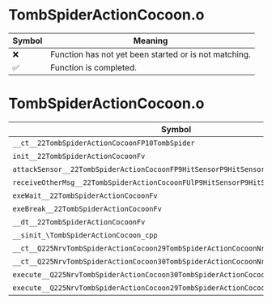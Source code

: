 # TombSpiderActionCocoon.o
| Symbol | Meaning 
| ------------- | ------------- 
| :x: | Function has not yet been started or is not matching. 
| :white_check_mark: | Function is completed. 


# TombSpiderActionCocoon.o
| Symbol | Decompiled? |
| ------------- | ------------- |
| `__ct__22TombSpiderActionCocoonFP10TombSpider` | :x: |
| `init__22TombSpiderActionCocoonFv` | :x: |
| `attackSensor__22TombSpiderActionCocoonFP9HitSensorP9HitSensor` | :x: |
| `receiveOtherMsg__22TombSpiderActionCocoonFUlP9HitSensorP9HitSensor` | :x: |
| `exeWait__22TombSpiderActionCocoonFv` | :x: |
| `exeBreak__22TombSpiderActionCocoonFv` | :x: |
| `__dt__22TombSpiderActionCocoonFv` | :x: |
| `__sinit_\TombSpiderActionCocoon_cpp` | :x: |
| `__ct__Q225NrvTombSpiderActionCocoon29TombSpiderActionCocoonNrvWaitFv` | :x: |
| `__ct__Q225NrvTombSpiderActionCocoon30TombSpiderActionCocoonNrvBreakFv` | :x: |
| `execute__Q225NrvTombSpiderActionCocoon30TombSpiderActionCocoonNrvBreakCFP5Spine` | :x: |
| `execute__Q225NrvTombSpiderActionCocoon29TombSpiderActionCocoonNrvWaitCFP5Spine` | :x: |
